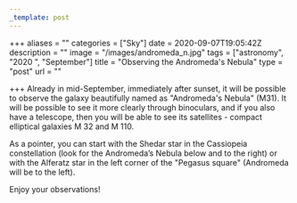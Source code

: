```yaml
---
_template: post
---
```





+++
aliases = ""
categories = ["Sky"]
date = 2020-09-07T19:05:42Z
description = ""
image = "/images/andromeda_n.jpg"
tags = ["astronomy", "2020 ", "September"]
title = "Observing the Andromeda's Nebula"
type = "post"
url = ""

+++
Already in mid-September, immediately after sunset, it will be possible to observe the galaxy beautifully named as "Andromeda's Nebula" (M31). It will be possible to see it more clearly through binoculars, and if you also have a telescope, then you will be able to see its satellites - compact elliptical galaxies M 32 and M 110.  
  
As a pointer, you can start with the Shedar star in the Cassiopeia constellation (look for the Andromeda’s Nebula below and to the right) or with the Alferatz star in the left corner of the "Pegasus square" (Andromeda will be to the left).  
  
Enjoy your observations!
